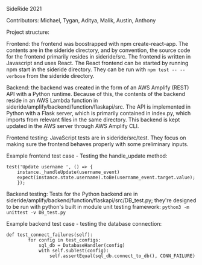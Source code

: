 SideRide 2021

Contributors: Michael, Tygan, Aditya, Malik, Austin, Anthony

Project structure:

Frontend: the frontend was boostrapped with npm create-react-app. The contents are in the sideride directory, and by convention, the source code for the frontend
primarily resides in sideride/src. The frontend is written in Javascript and uses React. The React frontend can be started by running npm start in the sideride directory. They can be run with ```npm test -- --verbose``` from the sideride directory.

Backend: the backend was created in the form of an AWS Amplify (REST) API with a Python runtime. Because of this, the contents of the backend reside in an AWS Lambda function in sideride/amplify/backend/function/flaskapi/src. The API is implemented in Python with a Flask server, which is primarily contained in index.py, which imports from relevant files in the same directory. This backend is kept updated in the AWS server through AWS Amplify CLI.

Frontend testing: JavaScript tests are in sideride/src/test. They focus on making sure the frontend behaves properly with some preliminary inputs.

Example frontend test case - Testing the handle_update method: 
```
test('Update username ', () => {
    instance._handleUpdate(username_event)
    expect(instance.state.username).toBe(username_event.target.value);
    });
```

Backend testing: Tests for the Python backend are in sideride/amplify/backend/function/flaskapi/src/DB_test.py; they're designed to be run with python's built in module unit testing framework: ```python3 -m unittest -v DB_test.py```

Example backend test case - testing the database connection:
```
def test_connect_failures(self):
        for config in test_configs:
            sql_db = DatabaseHandler(config)
            with self.subTest(config):
                self.assertEqual(sql_db.connect_to_db(), CONN_FAILURE)
```                

